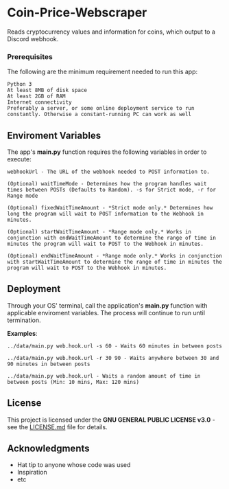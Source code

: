# Coin-Price-Webscraper
Reads cryptocurrency values and information for coins, which output to a Discord webhook.

### Prerequisites

The following are the minimum requirement needed to run this app:
```
Python 3
At least 8MB of disk space
At least 2GB of RAM
Internet connectivity
Preferably a server, or some online deployment service to run constantly. Otherwise a constant-running PC can work as well
```

## Enviroment Variables

The app's **main.py** function requires the following variables in order to execute:
```
webhookUrl - The URL of the webhook needed to POST information to.

(Optional) waitTimeMode - Determines how the program handles wait times between POSTs (Defaults to Random). -s for Strict mode, -r for Range mode

(Optional) fixedWaitTimeAmount - *Strict mode only.* Determines how long the program will wait to POST information to the Webhook in minutes.

(Optional) startWaitTimeAmount - *Range mode only.* Works in conjunction with endWaitTimeAmount to determine the range of time in minutes the program will wait to POST to the Webhook in minutes.

(Optional) endWaitTimeAmount - *Range mode only.* Works in conjunction with startWaitTimeAmount to determine the range of time in minutes the program will wait to POST to the Webhook in minutes.
```

## Deployment

Through your OS' terminal, call the application's **main.py** function with applicable enviroment variables. The process will continue to run until termination.

__Examples__:

	../data/main.py web.hook.url -s 60 - Waits 60 minutes in between posts
	
	../data/main.py web.hook.url -r 30 90 - Waits anywhere between 30 and 90 minutes in between posts
	
	../data/main.py web.hook.url - Waits a random amount of time in between posts (Min: 10 mins, Max: 120 mins)

## License

This project is licensed under the **GNU GENERAL PUBLIC LICENSE v3.0** - see the [LICENSE.md](LICENSE.md) file for details.

## Acknowledgments

* Hat tip to anyone whose code was used
* Inspiration
* etc